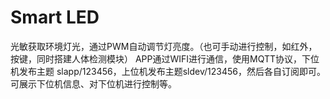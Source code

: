 # Smart LED
光敏获取环境灯光，通过PWM自动调节灯亮度。（也可手动进行控制，如红外，按键，同时搭建人体检测模块）
APP通过WIFI进行通信，使用MQTT协议，下位机发布主题 slapp/123456，上位机发布主题sldev/123456，然后各自订阅即可。可展示下位机信息、对下位机进行控制等。
